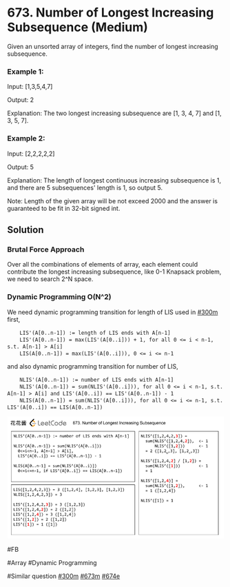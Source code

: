 # 673. Number of Longest Increasing Subsequence (Medium)

Given an unsorted array of integers, find the number of longest increasing subsequence.

### Example 1:
Input: [1,3,5,4,7]

Output: 2

Explanation: The two longest increasing subsequence are [1, 3, 4, 7] and [1, 3, 5, 7].

### Example 2:
Input: [2,2,2,2,2]

Output: 5

Explanation: The length of longest continuous increasing subsequence is 1, and there are 5 subsequences' length is 1, so output 5.

Note: Length of the given array will be not exceed 2000 and the answer is guaranteed to be fit in 32-bit signed int.

## Solution

### Brutal Force Approach
Over all the combinations of elements of array, each element could contribute the longest increasing subsequence, like 0-1 Knapsack problem, we need to search 2^N space.

### Dynamic Programming O(N^2)
We need dynamic programming transition for length of LIS used in [#300m](../p300m/README.md) first,
```
    LIS'(A[0..n-1]) := length of LIS ends with A[n-1]
    LIS'(A[0..n-1]) = max(LIS'(A[0..i])) + 1, for all 0 <= i < n-1, s.t. A[n-1] > A[i]
    LIS(A[0..n-1]) = max(LIS'(A[0..i])), 0 <= i <= n-1
```
and also dynamic programming transition for number of LIS,
```
    NLIS'(A[0..n-1]) := number of LIS ends with A[n-1]
    NLIS'(A[0..n-1]) = sum(NLIS'(A[0..i])), for all 0 <= i < n-1, s.t. A[n-1] > A[i] and LIS'(A[0..i]) == LIS'(A[0..n-1]) - 1
    NLIS(A[0..n-1]) = sum(NLIS'(A[0..i])), for all 0 <= i <= n-1, s.t. LIS'(A[0..i]) == LIS(A[0..n-1])
```
![Example](number_of_lis.png)

#FB

#Array #Dynamic Programming

#Similar question [#300m](../p300m/README.md) [#673m](../p673m/README.md) [#674e](../p674e/README.md) 
